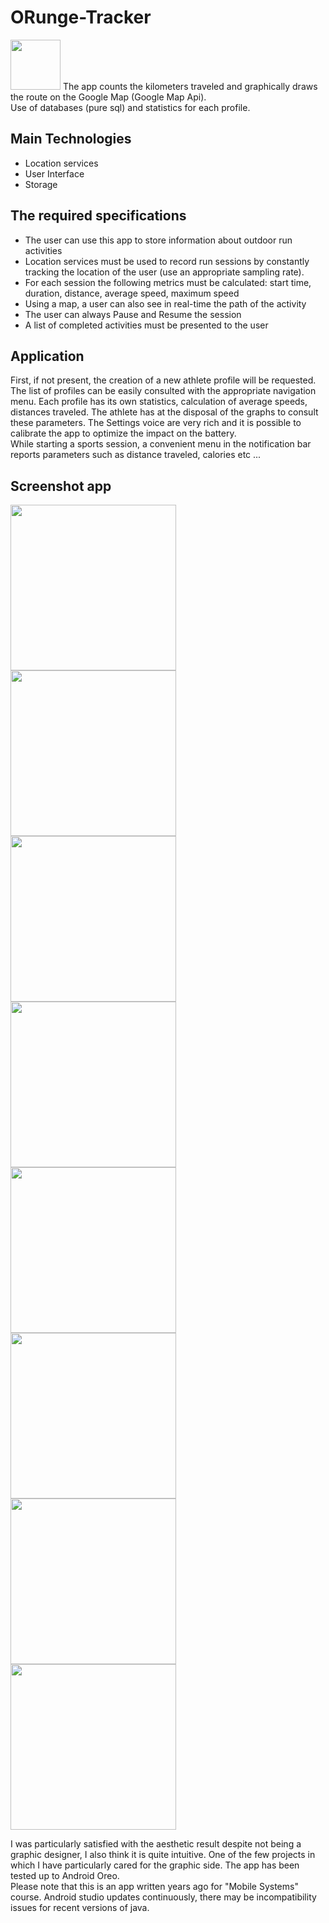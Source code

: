 # ORunge-Tracker
<img src="orunge_logo.png" width="80"> The app counts the kilometers traveled and graphically draws the route on the Google Map (Google Map Api).<br>
Use of databases (pure sql) and statistics for each profile.<br>

## Main Technologies
- Location services
- User Interface
- Storage

## The required specifications
- The user can use this app to store information about outdoor run activities
- Location services must be used to record run sessions by constantly tracking the location of the user (use an appropriate sampling rate).
- For each session the following metrics must be calculated: start time, duration, distance, average speed, maximum speed
- Using a map, a user can also see in real-time the path of the activity
- The user can always Pause and Resume the session
- A list of completed activities must be presented to the user

## Application
First, if not present, the creation of a new athlete profile will be requested.
The list of profiles can be easily consulted with the appropriate navigation menu.
Each profile has its own statistics, calculation of average speeds, distances traveled. The athlete has at the disposal of the graphs to consult these parameters.
The Settings voice are very rich and it is possible to calibrate the app to optimize the impact on the battery.<br>
While starting a sports session, a convenient menu in the notification bar reports parameters such as distance traveled, calories etc ...

## Screenshot app
<img src="application%20screenshot/main_menu.jpg" width="265"> <img src="application%20screenshot/profile_menu.jpg" width="265"> <img src="application%20screenshot/notify_window.jpg" width="265"> <img src="application%20screenshot/profile_stats_1.jpg" width="265"> <img src="application%20screenshot/profile_stats_2.jpg" width="265"> <img src="application%20screenshot/start_session.jpg" width="265"> <img src="application%20screenshot/settings_menu_1.jpg" width="265"> <img src="application%20screenshot/settings_menu_2.jpg" width="265">

I was particularly satisfied with the aesthetic result despite not being a graphic designer, I also think it is quite intuitive.
One of the few projects in which I have particularly cared for the graphic side. The app has been tested up to Android Oreo.<br>
Please note that this is an app written years ago for "Mobile Systems" course. Android studio updates continuously, there may be incompatibility issues for recent versions of java.
